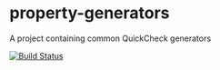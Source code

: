 # property-generators
A project containing common QuickCheck generators

[![Build Status](https://travis-ci.org/murphy-paul/property-generators.svg?branch=master)](https://travis-ci.org/murphy-paul/property-generators)